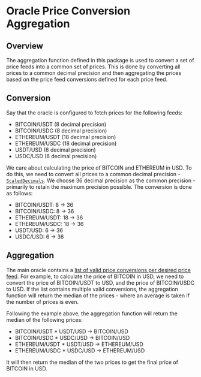 # Oracle Price Conversion Aggregation

## Overview

The aggregation function defined in this package is used to convert a set of price feeds into a common set of prices. This is done by converting all prices to a common decimal precision and then aggregating the prices based on the price feed conversions defined for each price feed.

## Conversion

Say that the oracle is configured to fetch prices for the following feeds:

* BITCOIN/USDT (8 decimal precision)
* BITCOIN/USDC (8 decimal precision)
* ETHEREUM/USDT (18 decimal precision)
* ETHEREUM/USDC (18 decimal precision)
* USDT/USD (6 decimal precision)
* USDC/USD (6 decimal precision)

We care about calculating the price of BITCOIN and ETHEREUM in USD. To do this, we need to convert all prices to a common decimal precision - [`ScaledDecimals`](./utils.go). We choose 36 decimal precision as the common precision - primarily to retain the maximum precision possible. The conversion is done as follows:

* BITCOIN/USDT: 8 -> 36
* BITCOIN/USDC: 8 -> 36
* ETHEREUM/USDT: 18 -> 36
* ETHEREUM/USDC: 18 -> 36
* USDT/USD: 6 -> 36
* USDC/USD: 6 -> 36

## Aggregation

The main oracle contains a [list of valid price conversions per desired price feed](./../../../oracle/config/README.md#aggregate-market-configurations). For example, to calculate the price of BITCOIN in USD, we need to convert the price of BITCOIN/USDT to USD, and the price of BITCOIN/USDC to USD. If the list contains multiple valid conversions, the aggregation function will return the median of the prices - where an average is taken if the number of prices is even.

Following the example above, the aggregation function will return the median of the following prices:

* BITCOIN/USDT * USDT/USD -> BITCOIN/USD
* BITCOIN/USDC * USDC/USD -> BITCOIN/USD
* ETHEREUM/USDT * USDT/USD -> ETHEREUM/USD
* ETHEREUM/USDC * USDC/USD -> ETHEREUM/USD

It will then return the median of the two prices to get the final price of BITCOIN in USD.
